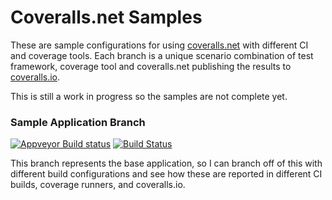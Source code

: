 Coveralls.net Samples
=====================

These are sample configurations for using [coveralls.net](https://github.com/csmacnz/Coveralls.net) with different CI and coverage tools. Each branch is a unique scenario combination of test framework, coverage tool and coveralls.net publishing the results to [coveralls.io](https://coveralls.io/).

This is still a work in progress so the samples are not complete yet.

### Sample Application Branch ###
[![Appveyor Build status](https://ci.appveyor.com/api/projects/status/v4m661b28npr789g/branch/sample-application?svg=true)](https://ci.appveyor.com/project/MarkClearwater/coveralls-net-samples/branch/sample-application)
[![Build Status](https://travis-ci.org/csmacnz/Coveralls.net-Samples.svg?branch=sample-application)](https://travis-ci.org/csmacnz/Coveralls.net-Samples)

This branch represents the base application, so I can branch off of this with different build configurations and see how these are reported in different CI builds, coverage runners, and coveralls.io.
